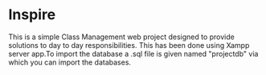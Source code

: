 # Inspire
This is a simple Class Management web project designed to provide solutions to day to day responsibilities.
This has been done using Xampp server app.To import the database a .sql file is given named "projectdb" via which you can import the databases.
